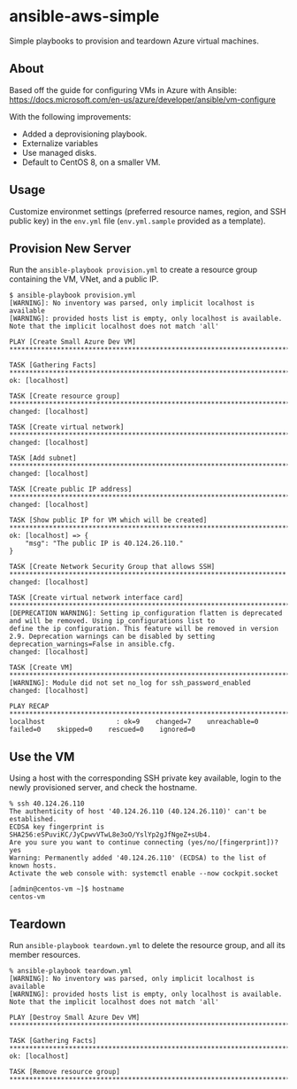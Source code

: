 # ansible-aws-simple
Simple playbooks to provision and teardown Azure virtual machines.

## About

Based off the guide for configuring VMs in Azure with Ansible:
https://docs.microsoft.com/en-us/azure/developer/ansible/vm-configure

With the following improvements:

 * Added a deprovisioning playbook.
 * Externalize variables
 * Use managed disks.
 * Default to CentOS 8, on a smaller VM.

## Usage

Customize environmet settings (preferred resource names, region, and SSH public key) in the ```env.yml``` file (```env.yml.sample``` provided as a template).

## Provision New Server

Run the ```ansible-playbook provision.yml``` to create a resource group containing the VM, VNet, and a public IP.

```
$ ansible-playbook provision.yml
[WARNING]: No inventory was parsed, only implicit localhost is available
[WARNING]: provided hosts list is empty, only localhost is available. Note that the implicit localhost does not match 'all'

PLAY [Create Small Azure Dev VM] ******************************************************************************************

TASK [Gathering Facts] ****************************************************************************************************
ok: [localhost]

TASK [Create resource group] **********************************************************************************************
changed: [localhost]

TASK [Create virtual network] *********************************************************************************************
changed: [localhost]

TASK [Add subnet] *********************************************************************************************************
changed: [localhost]

TASK [Create public IP address] *******************************************************************************************
changed: [localhost]

TASK [Show public IP for VM which will be created] ************************************************************************
ok: [localhost] => {
    "msg": "The public IP is 40.124.26.110."
}

TASK [Create Network Security Group that allows SSH] **********************************************************************
changed: [localhost]

TASK [Create virtual network interface card] ******************************************************************************
[DEPRECATION WARNING]: Setting ip_configuration flatten is deprecated and will be removed. Using ip_configurations list to
define the ip configuration. This feature will be removed in version 2.9. Deprecation warnings can be disabled by setting
deprecation_warnings=False in ansible.cfg.
changed: [localhost]

TASK [Create VM] **********************************************************************************************************
[WARNING]: Module did not set no_log for ssh_password_enabled
changed: [localhost]

PLAY RECAP ****************************************************************************************************************
localhost                  : ok=9    changed=7    unreachable=0    failed=0    skipped=0    rescued=0    ignored=0   
```

## Use the VM

Using a host with the corresponding SSH private key available, login to the newly provisioned server, and check the hostname.

```
% ssh 40.124.26.110
The authenticity of host '40.124.26.110 (40.124.26.110)' can't be established.
ECDSA key fingerprint is SHA256:eSPuviKC/JyCpwvVTwL8e3oO/YslYp2gJfNgeZ+sUb4.
Are you sure you want to continue connecting (yes/no/[fingerprint])? yes
Warning: Permanently added '40.124.26.110' (ECDSA) to the list of known hosts.
Activate the web console with: systemctl enable --now cockpit.socket

[admin@centos-vm ~]$ hostname
centos-vm
```

## Teardown

Run ```ansible-playbook teardown.yml``` to delete the resource group, and all its member resources.

```
% ansible-playbook teardown.yml 
[WARNING]: No inventory was parsed, only implicit localhost is available
[WARNING]: provided hosts list is empty, only localhost is available. Note that the implicit localhost does not match 'all'

PLAY [Destroy Small Azure Dev VM] *****************************************************************************************

TASK [Gathering Facts] ****************************************************************************************************
ok: [localhost]

TASK [Remove resource group] ***************************************************************************************************************
```